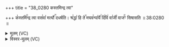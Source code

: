 +++
title = "38_0280 कस्तमिन्द्र त्वा"

+++
क꣡स्तमि꣢꣯न्द्र त्वा वस꣣वा꣡ मर्त्यो꣢꣯ दधर्षति। श्र꣣द्धा꣡ हि ते꣢꣯ मघव꣣न्पा꣡र्ये꣢ दि꣣वि꣢ वा꣣जी꣡ वाज꣢꣯ꣳ सिषासति ॥ 38:0280 ॥

<details><summary>मूलम् (VC)</summary>

क꣡स्तमि꣢꣯न्द्र त्वा वस꣣वा꣡ मर्त्यो꣢꣯ दधर्षति । श्र꣣द्धा꣡ हि ते꣢꣯ मघव꣣न्पा꣡र्ये꣢ दि꣣वि꣡ वा꣣जी꣡ वाज꣢꣯ꣳ सिषासति ॥२८०॥
</details>

<details><summary>विस्वर-मूलम् (VC)</summary>

कस्तमिन्द्र त्वा वसवा मर्त्यो दधर्षति । श्रद्धा हि ते मघवन्पार्ये दिवि वाजी वाजꣳ सिषासति ॥२८०॥
</details>